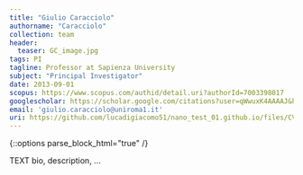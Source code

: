 ```yaml
---
title: "Giulio Caracciolo"
authorname: "Caracciolo"
collection: team
header: 
  teaser: GC_image.jpg
tags: PI
tagline: Professor at Sapienza University
subject: "Principal Investigator"
date: 2013-09-01
scopus: https://www.scopus.com/authid/detail.uri?authorId=7003398017
googlescholar: https://scholar.google.com/citations?user=qWwuxK4AAAAJ&hl=it&oi=ao
email: 'giulio.caracciolo@uniroma1.it'
uri: https://github.com/lucadigiacomo51/nano_test_01.github.io/files/CV_EN_Caracciolo.pdf
---
```


{::options parse_block_html="true" /}

<p align= "justify">

TEXT bio, description, ...
